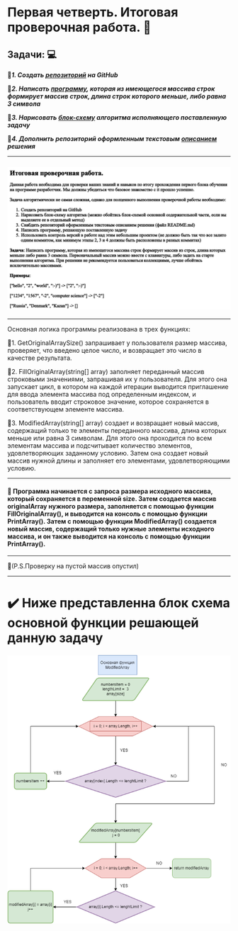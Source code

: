 # Первая четверть. Итоговая проверочная работа. :floppy_disk:

## Задачи: :computer:


:red_circle:***1. Создать [репозиторий](https://github.com/NorthernAvenue/final_test_work) на GitHub***

:red_circle:***2. Написать [программу](/final_task/Program.cs), которая из имеющегося массива строк формирует массив строк, длина строк которого меньше, либо равна 3 символа***

:red_circle:***3. Нарисовать [блок-схему](блок-схема) алгоритма исполняющего поставленную задачу***

:red_circle:***4. Дополнить репозиторий оформленным текстовым [описанием](описание) решения***

***
### ![Задачи](/img/final_task.png)
***

Основная логика программы реализована в трех функциях:

:large_blue_diamond:1. GetOriginalArraySize() запрашивает у пользователя размер массива, проверяет, что введено целое число, и возвращает это число в качестве результата.

:large_blue_diamond:2. FillOriginalArray(string[] array) заполняет переданный массив строковыми значениями, запрашивая их у пользователя. Для этого она запускает цикл, в котором на каждой итерации выводится приглашение для ввода элемента массива под определенным индексом, и пользователь вводит строковое значение, которое сохраняется в соответствующем элементе массива.

:large_blue_diamond:3. ModifiedArray(string[] array) создает и возвращает новый массив, содержащий только те элементы переданного массива, длина которых меньше или равна 3 символам. Для этого она проходится по всем элементам массива и подсчитывает количество элементов, удовлетворяющих заданному условию. Затем она создает новый массив нужной длины и заполняет его элементами, удовлетворяющими условию.
***
#### :bell: Программа начинается с запроса размера исходного массива, который сохраняется в переменной size. Затем создается массив originalArray нужного размера, заполняется с помощью функции FillOriginalArray(), и выводится на консоль с помощью функции PrintArray(). Затем с помощью функции ModifiedArray() создается новый массив, содержащий только нужные элементы исходного массива, и он также выводится на консоль с помощью функции PrintArray().
***
 :small_red_triangle:(P.S.Проверку на пустой массив опустил)
 ***
# :heavy_check_mark: Ниже представленна блок схема основной функции решающей данную задачу
### ![Блок схема](/img/block_diagram.png)













